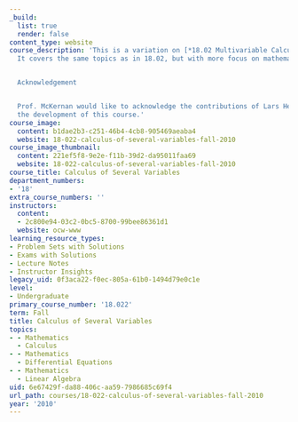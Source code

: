 ```yaml
---
_build:
  list: true
  render: false
content_type: website
course_description: 'This is a variation on [*18.02 Multivariable Calculus*](https://ocw.mit.edu/courses/mathematics/18-02sc-multivariable-calculus-fall-2010/).
  It covers the same topics as in 18.02, but with more focus on mathematical concepts.


  Acknowledgement


  Prof. McKernan would like to acknowledge the contributions of Lars Hesselholt to
  the development of this course.'
course_image:
  content: b1dae2b3-c251-46b4-4cb8-905469aeaba4
  website: 18-022-calculus-of-several-variables-fall-2010
course_image_thumbnail:
  content: 221ef5f8-9e2e-f11b-39d2-da95011faa69
  website: 18-022-calculus-of-several-variables-fall-2010
course_title: Calculus of Several Variables
department_numbers:
- '18'
extra_course_numbers: ''
instructors:
  content:
  - 2c800e94-03c2-0bc5-8700-99bee86361d1
  website: ocw-www
learning_resource_types:
- Problem Sets with Solutions
- Exams with Solutions
- Lecture Notes
- Instructor Insights
legacy_uid: 0f3aca22-f0ec-805a-61b0-1494d79e0c1e
level:
- Undergraduate
primary_course_number: '18.022'
term: Fall
title: Calculus of Several Variables
topics:
- - Mathematics
  - Calculus
- - Mathematics
  - Differential Equations
- - Mathematics
  - Linear Algebra
uid: 6e67429f-da88-406c-aa59-7986685c69f4
url_path: courses/18-022-calculus-of-several-variables-fall-2010
year: '2010'
---
```

